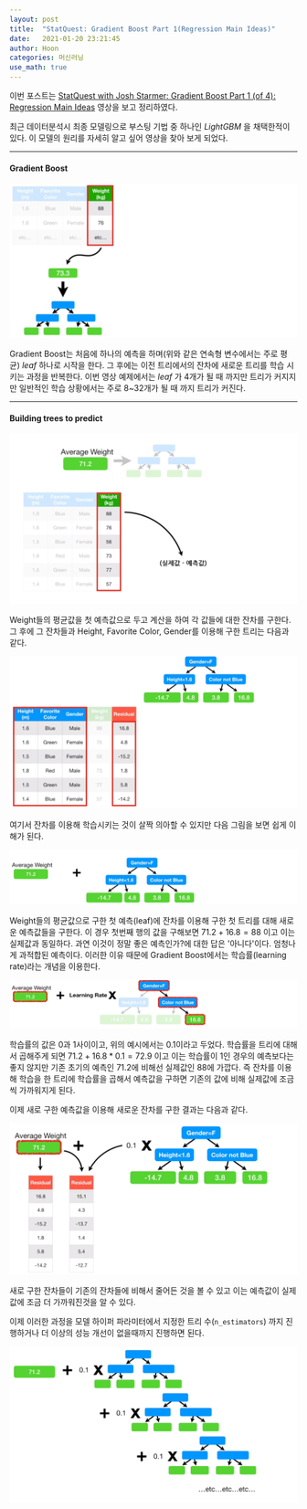 ```yaml
---
layout: post
title:  "StatQuest: Gradient Boost Part 1(Regression Main Ideas)"
date:   2021-01-20 23:21:45
author: Hoon
categories: 머신러닝
use_math: true
---
```


이번 포스트는 [StatQuest with Josh Starmer: Gradient Boost Part 1 (of 4): Regression Main Ideas](https://www.youtube.com/watch?v=3CC4N4z3GJc&list=PLblh5JKOoLUJjeXUvUE0maghNuY2_5fY6) 영상을 보고 정리하였다.

최근 데이터분석시 최종 모델링으로 부스팅 기법 중 하나인 *LightGBM* 을 채택한적이 있다. 이 모델의 원리를 자세히 알고 싶어 영상을 찾아 보게 되었다.

----

#### Gradient Boost

![GradientBoost1.PNG](https://github.com/hoon-923/hoon-923.github.io/blob/master/_images/%EB%A8%B8%EC%8B%A0%EB%9F%AC%EB%8B%9D/GradientBoost1.PNG?raw=true)

Gradient Boost는 처음에 하나의 예측을 하며(위와 같은 연속형 변수에서는 주로 평균) *leaf* 하나로 시작을 한다. 그 후에는 이전 트리에서의 잔차에 새로운 트리를 학습 시키는 과정을 반복한다. 이번 영상 예제에서는 *leaf* 가 4개가 될 때 까지만 트리가 커지지만 일반적인 학습 상황에서는 주로 8~32개가 될 때 까지 트리가 커진다.

----

#### Building trees to predict

![GradientBoost2.PNG](https://github.com/hoon-923/hoon-923.github.io/blob/master/_images/%EB%A8%B8%EC%8B%A0%EB%9F%AC%EB%8B%9D/GradientBoost2.PNG?raw=true)

Weight들의 평균값을 첫 예측값으로 두고 계산을 하여 각 값들에 대한 잔차를 구한다. 그 후에 그 잔차들과 Height, Favorite Color, Gender를 이용해 구한 트리는 다음과 같다.

![GradientBoost3-2.PNG](https://github.com/hoon-923/hoon-923.github.io/blob/master/_images/%EB%A8%B8%EC%8B%A0%EB%9F%AC%EB%8B%9D/GradientBoost3-2.PNG?raw=true)



여기서 잔차를 이용해 학습시키는 것이 살짝 의아할 수 있지만 다음 그림을 보면 쉽게 이해가 된다.

![GradientBoost9.PNG](https://github.com/hoon-923/hoon-923.github.io/blob/master/_images/%EB%A8%B8%EC%8B%A0%EB%9F%AC%EB%8B%9D/GradientBoost9.PNG?raw=true)

Weight들의 평균값으로 구한 첫 예측(leaf)에 잔차를 이용해 구한 첫 트리를 대해 새로운 예측값들을 구한다. 이 경우 첫번째 행의 값을 구해보면 $71.2 + 16.8 = 88$ 이고 이는 실제값과 동일하다. 과연 이것이 정말 좋은 예측인가?에 대한 답은 '아니다'이다. 엄청나게 과적합된 예측이다. 이러한 이유 때문에 Gradient Boost에서는 학습률(learning rate)라는 개념을 이용한다.

![GradientBoost4.PNG](https://github.com/hoon-923/hoon-923.github.io/blob/master/_images/%EB%A8%B8%EC%8B%A0%EB%9F%AC%EB%8B%9D/GradientBoost4.PNG?raw=true)

학습률의 값은 0과 1사이이고, 위의 예시에서는 0.1이라고 두었다. 학습률을 트리에 대해서 곱해주게 되면 $71.2+16.8*0.1=72.9$ 이고 이는 학습률이 1인 경우의 예측보다는 좋지 않지만 기존 초기의 예측인 71.2에 비해선 실제값인 88에 가깝다. 즉 잔차를 이용해 학습을 한 트리에 학습률을 곱해서 예측값을 구하면 기존의 값에 비해 실제값에 조금씩 가까워지게 된다.

이제 새로 구한 예측값을 이용해 새로운 잔차를 구한 결과는 다음과 같다.

![GradientBoost8.PNG](https://github.com/hoon-923/hoon-923.github.io/blob/master/_images/%EB%A8%B8%EC%8B%A0%EB%9F%AC%EB%8B%9D/GradientBoost8.PNG?raw=true)



새로 구한 잔차들이 기존의 잔차들에 비해서 줄어든 것을 볼 수 있고 이는 예측값이 실제값에 조금 더 가까워진것을 알 수 있다. 

이제 이러한 과정을 모델 하이퍼 파라미터에서 지정한 트리 수(`n_estimators`) 까지 진행하거나 더 이상의 성능 개선이 없을때까지 진행하면 된다.

![GradientBoost6.PNG](https://github.com/hoon-923/hoon-923.github.io/blob/master/_images/%EB%A8%B8%EC%8B%A0%EB%9F%AC%EB%8B%9D/GradientBoost6.PNG?raw=true)

